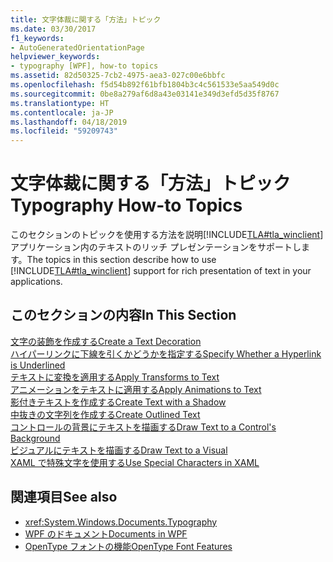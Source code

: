 ```yaml
---
title: 文字体裁に関する「方法」トピック
ms.date: 03/30/2017
f1_keywords:
- AutoGeneratedOrientationPage
helpviewer_keywords:
- typography [WPF], how-to topics
ms.assetid: 82d50325-7cb2-4975-aea3-027c00e6bbfc
ms.openlocfilehash: f5d54b892f61bfb1804b3c4c561533e5aa549d0c
ms.sourcegitcommit: 0be8a279af6d8a43e03141e349d3efd5d35f8767
ms.translationtype: HT
ms.contentlocale: ja-JP
ms.lasthandoff: 04/18/2019
ms.locfileid: "59209743"
---
```

# <a name="typography-how-to-topics"></a><span data-ttu-id="43348-102">文字体裁に関する「方法」トピック</span><span class="sxs-lookup"><span data-stu-id="43348-102">Typography How-to Topics</span></span>
<span data-ttu-id="43348-103">このセクションのトピックを使用する方法を説明[!INCLUDE[TLA#tla_winclient](../../../../includes/tlasharptla-winclient-md.md)]アプリケーション内のテキストのリッチ プレゼンテーションをサポートします。</span><span class="sxs-lookup"><span data-stu-id="43348-103">The topics in this section describe how to use [!INCLUDE[TLA#tla_winclient](../../../../includes/tlasharptla-winclient-md.md)] support for rich presentation of text in your applications.</span></span>  
  
## <a name="in-this-section"></a><span data-ttu-id="43348-104">このセクションの内容</span><span class="sxs-lookup"><span data-stu-id="43348-104">In This Section</span></span>  
 [<span data-ttu-id="43348-105">文字の装飾を作成する</span><span class="sxs-lookup"><span data-stu-id="43348-105">Create a Text Decoration</span></span>](how-to-create-a-text-decoration.md)  
 [<span data-ttu-id="43348-106">ハイパーリンクに下線を引くかどうかを指定する</span><span class="sxs-lookup"><span data-stu-id="43348-106">Specify Whether a Hyperlink is Underlined</span></span>](how-to-specify-whether-a-hyperlink-is-underlined.md)  
 [<span data-ttu-id="43348-107">テキストに変換を適用する</span><span class="sxs-lookup"><span data-stu-id="43348-107">Apply Transforms to Text</span></span>](how-to-apply-transforms-to-text.md)  
 [<span data-ttu-id="43348-108">アニメーションをテキストに適用する</span><span class="sxs-lookup"><span data-stu-id="43348-108">Apply Animations to Text</span></span>](how-to-apply-animations-to-text.md)  
 [<span data-ttu-id="43348-109">影付きテキストを作成する</span><span class="sxs-lookup"><span data-stu-id="43348-109">Create Text with a Shadow</span></span>](how-to-create-text-with-a-shadow.md)  
 [<span data-ttu-id="43348-110">中抜きの文字列を作成する</span><span class="sxs-lookup"><span data-stu-id="43348-110">Create Outlined Text</span></span>](how-to-create-outlined-text.md)  
 [<span data-ttu-id="43348-111">コントロールの背景にテキストを描画する</span><span class="sxs-lookup"><span data-stu-id="43348-111">Draw Text to a Control's Background</span></span>](how-to-draw-text-to-a-control-background.md)  
 [<span data-ttu-id="43348-112">ビジュアルにテキストを描画する</span><span class="sxs-lookup"><span data-stu-id="43348-112">Draw Text to a Visual</span></span>](how-to-draw-text-to-a-visual.md)  
 [<span data-ttu-id="43348-113">XAML で特殊文字を使用する</span><span class="sxs-lookup"><span data-stu-id="43348-113">Use Special Characters in XAML</span></span>](how-to-use-special-characters-in-xaml.md)  
  
## <a name="see-also"></a><span data-ttu-id="43348-114">関連項目</span><span class="sxs-lookup"><span data-stu-id="43348-114">See also</span></span>

- <xref:System.Windows.Documents.Typography>
- [<span data-ttu-id="43348-115">WPF のドキュメント</span><span class="sxs-lookup"><span data-stu-id="43348-115">Documents in WPF</span></span>](documents-in-wpf.md)
- [<span data-ttu-id="43348-116">OpenType フォントの機能</span><span class="sxs-lookup"><span data-stu-id="43348-116">OpenType Font Features</span></span>](opentype-font-features.md)
